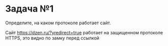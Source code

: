 # Задача №1
Определите, на каком протоколе работает сайт.

Сайт https://dzen.ru/?yredirect=true работает на защищенном протоколе HTTPS, это видно по замку перед ссылкой